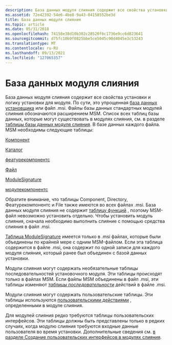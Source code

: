 ```yaml
---
description: База данных модуля слияния содержит все свойства установки и логику установки для модуля.
ms.assetid: 72e42392-54e6-4be8-9a43-04158552be3d
title: База данных модуля слияния
ms.topic: article
ms.date: 05/31/2018
ms.openlocfilehash: 74158e38d10b302c28520f6c1736e9cc6d823641
ms.sourcegitcommit: d75fc10b9f0825bbe5ce5045c90d4045e3c53243
ms.translationtype: MT
ms.contentlocale: ru-RU
ms.lasthandoff: 09/13/2021
ms.locfileid: "127065357"
---
```

# <a name="merge-module-database"></a>База данных модуля слияния

База данных модуля слияния содержит все свойства установки и логику установки для модуля. По сути, это упрощенная [база данных установщика](installer-database.md) или файл .msi. Файлы базы данных стандартных модулей слияния обозначаются расширением MSM. Список всех таблиц базы данных, которые могут существовать в модулях слияния, см. в разделе [таблицы базы данных модуля слияния](merge-module-database-tables.md). В базе данных каждого файла. MSM необходимы следующие таблицы:

[Компонент](component-table.md)

[Каталог](directory-table.md)

[феатурекомпонентс](featurecomponents-table.md)

[Файл](file-table.md)

[ModuleSignature](modulesignature-table.md)

[модулекомпонентс](modulecomponents-table.md)

Обратите внимание, что таблицы Component, Directory, Феатурекомпонентс и File также имеются во всех файлах .msi. База данных модуля слияния не содержит [таблицу функций](feature-table.md) , поэтому MSM-файл невозможно установить отдельно. Чтобы установить модуль слияния, сначала необходимо выполнить слияние с помощью средства слияния в файл .msi.

[Таблица ModuleSignature](modulesignature-table.md) имеется только в .msi файлах, которые были объединены по крайней мере с одним MSM-файлом. Если эта таблица содержится в файле .msi, она содержит по одной записи для каждого модуля слияния, который ранее был объединен с базой данных установки.

Модули слияния могут содержать необязательные таблицы последовательностей установочного модуля. Эти таблицы происходят только в файлах MSM. Если файлы MSM объединены в файл .msi, эти таблицы изменяют [*таблицы последовательности*](s-gly.md) действий в файле .msi.

Модули слияния могут содержать пользовательские таблицы. Эти таблицы используются [пользовательскими действиями](custom-actions.md) , определенными в модуле слияния.

Для модулей слияния редко требуются таблицы пользовательских интерфейсов. Эти таблицы должны быть представлены только в редких случаях, когда модулю слияния требуются входные данные пользователя во время установки. Дополнительные сведения см. [в разделе Создание пользовательских интерфейсов в модулях слияния](authoring-user-interfaces-in-merge-modules.md).

 

 



